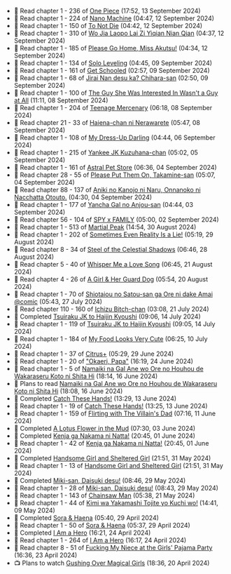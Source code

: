 <!-- ANILIST_ACTIVITY:start -->

-   📖 Read chapter 1 - 236 of [One Piece](https://anilist.co/manga/30013) (17:52, 13 September 2024)
-   📖 Read chapter 1 - 224 of [Nano Machine](https://anilist.co/manga/120980) (04:47, 12 September 2024)
-   📖 Read chapter 1 - 150 of [To Not Die](https://anilist.co/manga/136099) (04:42, 12 September 2024)
-   📖 Read chapter 1 - 310 of [Wo Jia Laopo Lai Zi Yiqian Nian Qian](https://anilist.co/manga/146267) (04:37, 12 September 2024)
-   📖 Read chapter 1 - 185 of [Please Go Home, Miss Akutsu!](https://anilist.co/manga/113501) (04:34, 12 September 2024)
-   📖 Read chapter 1 - 134 of [Solo Leveling](https://anilist.co/manga/105398) (04:45, 09 September 2024)
-   📖 Read chapter 1 - 161 of [Get Schooled](https://anilist.co/manga/128521) (02:57, 09 September 2024)
-   📖 Read chapter 1 - 68 of [Jirai Nan desu ka? Chihara-san](https://anilist.co/manga/137714) (02:50, 09 September 2024)
-   📖 Read chapter 1 - 100 of [The Guy She Was Interested In Wasn't a Guy at All](https://anilist.co/manga/149544) (11:11, 08 September 2024)
-   📖 Read chapter 1 - 204 of [Teenage Mercenary](https://anilist.co/manga/126297) (06:18, 08 September 2024)
-   📖 Read chapter 21 - 33 of [Haiena-chan ni Nerawarete](https://anilist.co/manga/170235) (05:47, 08 September 2024)
-   📖 Read chapter 1 - 108 of [My Dress-Up Darling](https://anilist.co/manga/101583) (04:44, 06 September 2024)
-   📖 Read chapter 1 - 215 of [Yankee JK Kuzuhana-chan](https://anilist.co/manga/116822) (05:02, 05 September 2024)
-   📖 Read chapter 1 - 161 of [Astral Pet Store](https://anilist.co/manga/160143) (06:36, 04 September 2024)
-   📖 Read chapter 28 - 55 of [Please Put Them On, Takamine-san](https://anilist.co/manga/107559) (05:07, 04 September 2024)
-   📖 Read chapter 88 - 137 of [Aniki no Kanojo ni Naru, Onnanoko ni Nacchatta Otouto.](https://anilist.co/manga/173831) (04:30, 04 September 2024)
-   📖 Read chapter 1 - 177 of [Yancha Gal no Anjou-san](https://anilist.co/manga/101315) (04:44, 03 September 2024)
-   📖 Read chapter 56 - 104 of [SPY x FAMILY](https://anilist.co/manga/108556) (05:00, 02 September 2024)
-   📖 Read chapter 1 - 513 of [Martial Peak](https://anilist.co/manga/104494) (14:54, 30 August 2024)
-   📖 Read chapter 1 - 202 of [Sometimes Even Reality Is a Lie!](https://anilist.co/manga/113076) (05:19, 29 August 2024)
-   📖 Read chapter 8 - 34 of [Steel of the Celestial Shadows](https://anilist.co/manga/119004) (06:46, 28 August 2024)
-   📖 Read chapter 5 - 40 of [Whisper Me a Love Song](https://anilist.co/manga/107987) (06:45, 21 August 2024)
-   📖 Read chapter 4 - 26 of [A Girl & Her Guard Dog](https://anilist.co/manga/106315) (05:54, 20 August 2024)
-   📖 Read chapter 1 - 70 of [Shiotaiou no Satou-san ga Ore ni dake Amai @comic](https://anilist.co/manga/123130) (05:43, 27 July 2024)
-   📖 Read chapter 110 - 160 of [Ichizu Bitch-chan](https://anilist.co/manga/119121) (03:08, 21 July 2024)
-   📖 Completed [Tsuiraku JK to Haijin Kyoushi](https://anilist.co/manga/99737) (09:06, 14 July 2024)
-   📖 Read chapter 1 - 119 of [Tsuiraku JK to Haijin Kyoushi](https://anilist.co/manga/99737) (09:05, 14 July 2024)
-   📖 Read chapter 1 - 184 of [My Food Looks Very Cute](https://anilist.co/manga/129345) (06:25, 10 July 2024)
-   📖 Read chapter 1 - 37 of [Citrus+](https://anilist.co/manga/103884) (05:29, 29 June 2024)
-   📖 Read chapter 1 - 20 of ["Okaeri, Papa"](https://anilist.co/manga/154376) (16:19, 24 June 2024)
-   📖 Read chapter 1 - 5 of [Namaiki na Gal Ane wo Ore no Houhou de Wakaraseru Koto ni Shita Hi](https://anilist.co/manga/172383) (18:14, 16 June 2024)
-   📖 Plans to read [Namaiki na Gal Ane wo Ore no Houhou de Wakaraseru Koto ni Shita Hi](https://anilist.co/manga/172383) (18:08, 16 June 2024)
-   📖 Completed [Catch These Hands!](https://anilist.co/manga/104112) (13:29, 13 June 2024)
-   📖 Read chapter 1 - 19 of [Catch These Hands!](https://anilist.co/manga/104112) (13:25, 13 June 2024)
-   📖 Read chapter 1 - 159 of [Flirting with The Villain's Dad](https://anilist.co/manga/117581) (07:16, 11 June 2024)
-   📖 Completed [A Lotus Flower in the Mud](https://anilist.co/manga/100037) (07:30, 03 June 2024)
-   📖 Completed [Kenja ga Nakama ni Natta!](https://anilist.co/manga/130548) (20:45, 01 June 2024)
-   📖 Read chapter 1 - 42 of [Kenja ga Nakama ni Natta!](https://anilist.co/manga/130548) (20:45, 01 June 2024)
-   📖 Completed [Handsome Girl and Sheltered Girl](https://anilist.co/manga/111168) (21:51, 31 May 2024)
-   📖 Read chapter 1 - 13 of [Handsome Girl and Sheltered Girl](https://anilist.co/manga/111168) (21:51, 31 May 2024)
-   📖 Completed [Miki-san, Daisuki desu!](https://anilist.co/manga/118993) (08:46, 29 May 2024)
-   📖 Read chapter 1 - 28 of [Miki-san, Daisuki desu!](https://anilist.co/manga/118993) (08:43, 29 May 2024)
-   📖 Read chapter 1 - 143 of [Chainsaw Man](https://anilist.co/manga/105778) (05:38, 21 May 2024)
-   📖 Read chapter 1 - 44 of [Kimi wa Yakamashi Tojite yo Kuchi wo!](https://anilist.co/manga/149337) (14:41, 09 May 2024)
-   📖 Completed [Sora & Haena](https://anilist.co/manga/126769) (05:40, 29 April 2024)
-   📖 Read chapter 1 - 50 of [Sora & Haena](https://anilist.co/manga/126769) (05:37, 29 April 2024)
-   📖 Completed [I Am a Hero](https://anilist.co/manga/44440) (16:21, 24 April 2024)
-   📖 Read chapter 1 - 264 of [I Am a Hero](https://anilist.co/manga/44440) (16:17, 24 April 2024)
-   📖 Read chapter 8 - 51 of [Fucking My Niece at the Girls' Pajama Party](https://anilist.co/manga/128678) (16:36, 23 April 2024)
-   📺 Plans to watch [Gushing Over Magical Girls](https://anilist.co/anime/162780) (18:36, 20 April 2024)

<!-- ANILIST_ACTIVITY:end -->
